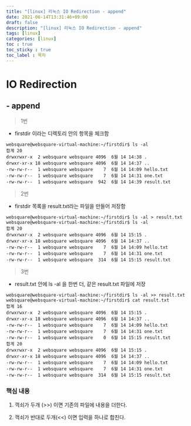 ```yaml
---
title: "[linux] 리눅스 IO Redirection - append"
date: 2021-06-14T13:31:46+09:00
draft: false
description: "[linux] 리눅스 IO Redirection - append"
tags: [linux]
categories: [linux]
toc : true
toc_sticky : true
toc_label : 목차
---
```


# IO Redirection
## - append

> 1번

- firstdir 이라는 디렉토리 안의 항목을 체크함

```linux
websquare@websquare-virtual-machine:~/firstdir$ ls -al
합계 20
drwxrwxr-x  2 websquare websquare 4096  6월 14 14:38 .
drwxr-xr-x 18 websquare websquare 4096  6월 14 14:37 ..
-rw-rw-r--  1 websquare websquare    7  6월 14 14:09 hello.txt
-rw-rw-r--  1 websquare websquare    7  6월 14 14:31 one.txt
-rw-rw-r--  1 websquare websquare  942  6월 14 14:39 result.txt

```

>2번

- firstdir 목록을 result.txt라는 파일을 만들어 저장함

```linux
websquare@websquare-virtual-machine:~/firstdir$ ls -al > result.txt
websquare@websquare-virtual-machine:~/firstdir$ ls -al
합계 20
drwxrwxr-x  2 websquare websquare 4096  6월 14 15:15 .
drwxr-xr-x 18 websquare websquare 4096  6월 14 14:37 ..
-rw-rw-r--  1 websquare websquare    7  6월 14 14:09 hello.txt
-rw-rw-r--  1 websquare websquare    7  6월 14 14:31 one.txt
-rw-rw-r--  1 websquare websquare  314  6월 14 15:15 result.txt

```

>3번

- result.txt 안에 ls -al 을 한번 더, 같은 result.txt 파일에 저장

```linux
websquare@websquare-virtual-machine:~/firstdir$ ls -al >> result.txt
websquare@websquare-virtual-machine:~/firstdir$ cat result.txt
합계 16
drwxrwxr-x  2 websquare websquare 4096  6월 14 15:15 .
drwxr-xr-x 18 websquare websquare 4096  6월 14 14:37 ..
-rw-rw-r--  1 websquare websquare    7  6월 14 14:09 hello.txt
-rw-rw-r--  1 websquare websquare    7  6월 14 14:31 one.txt
-rw-rw-r--  1 websquare websquare    0  6월 14 15:15 result.txt
합계 20
drwxrwxr-x  2 websquare websquare 4096  6월 14 15:15 .
drwxr-xr-x 18 websquare websquare 4096  6월 14 14:37 ..
-rw-rw-r--  1 websquare websquare    7  6월 14 14:09 hello.txt
-rw-rw-r--  1 websquare websquare    7  6월 14 14:31 one.txt
-rw-rw-r--  1 websquare websquare  314  6월 14 15:15 result.txt

```

### 핵심 내용

1) 꺽쇠가 두개 (>>) 이면 기존의 파일에 내용을 더한다.

2) 꺽쇠가 반대로 두개(<<) 이면 입력을 하나로 합친다.